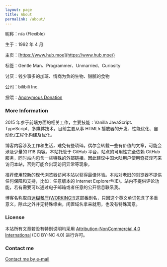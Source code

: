 ```yaml
---
layout: page
title: About
permalink: /about/
---
```


昵称：n/a (Flexible)

生于：1992 年 4 月

主页：[https://www.hub.moe](https://www.hub.moe/)

标签：Gentle Man、Programmer、Unmarried、Curiosity

讨厌：钱少事多的加班、情商为负的生物、甜腻的食物

公司：bilibili Inc.

投喂：[Anonymous Donation](https://www.hub.moe/blackboard/donate.html)

### More Information

2015 年参于前端方面的相关工作，主要技能：Vanilla JavaScript、TypeScript、多媒体技术。目前主要从事 HTML5 播放器的开发、性能优化、自动化/工程化构建及优化。

博客内容涉及工作和生活，难免有些琐碎。偶尔会转载一些有价值的文章，可能会涉及少量的 R18 内容。本站托管于 GitHub 平台，站点的可用性完全依赖 GitHub 服务，同时站内包含一些特殊的外部链接。因此建议中国大陆用户使用奇技淫巧来访问本站，否则可能会出现访问异常等现象。

推荐使用较新的现代浏览器访问本站以获得最佳体验。本站对老旧的浏览器不提供任何保障和支持，比如：任意版本的 Internet Explorer®️(IE)。站内不提供评论功能，若有需要可以通过电子邮箱或者任意的公开信息联系我。

博客名称取自[迷糊餐厅(WORKING!!)](https://search.bilibili.com/all?keyword=working)这部番剧名，只因这个英文单词包含了多重意义，除此之外并无特殊缘由，闲置域名拿来就用，也没有特殊寓意。

### License

本站所有文章若没有特别说明均采用 [Attribution-NonCommercial 4.0 International](https://creativecommons.org/licenses/by-nc/4.0/) (CC BY-NC 4.0) 进行许可。

### Contact me

[Contact me by e-mail](mailto:abc@hub.moe)
